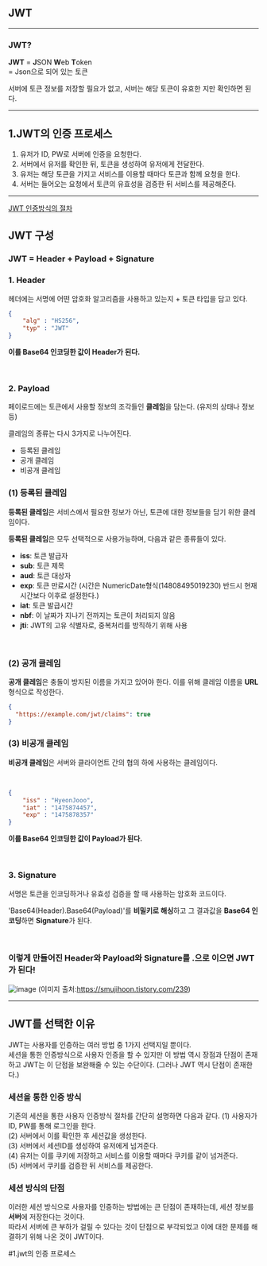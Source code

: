 ## JWT

---
### JWT?
**JWT** = **J**SON **W**eb **T**oken<br>
= Json으로 되어 있는 토큰

서버에 토큰 정보를 저장할 필요가 없고, 서버는 해당 토큰이 유효한 지만 확인하면 된다.

---

## 1.JWT의 인증 프로세스

1. 유저가 ID, PW로 서버에 인증을 요청한다.
2. 서버에서 유저를 확인한 뒤, 토큰을 생성하여 유저에게 전달한다.
3. 유저는 해당 토큰을 가지고 서비스를 이용할 때마다 토큰과 함께 요청을 한다.
4. 서버는 들어오는 요청에서 토큰의 유효성을 검증한 뒤 서비스를 제공해준다.

---
[JWT 인증방식의 절차](#1.jwt의-인증-프로세스)
## JWT 구성
### JWT = Header + Payload + Signature

### 1. Header
헤더에는 서명에 어떤 암호화 알고리즘을 사용하고 있는지 + 토큰 타입을 담고 있다.

``` json
{
    "alg" : "HS256", 
    "typ" : "JWT"
}
```
**이를 Base64 인코딩한 값이 Header가 된다.**

<br>

### 2. Payload
페이로드에는 토큰에서 사용할 정보의 조각들인 **클레임**을 담는다.
(유저의 상태나 정보 등)

클레임의 종류는 다시 3가지로 나누어진다.

- 등록된 클레임
- 공개 클레임
- 비공개 클레임

### (1) **등록된 클레임**
**등록된 클레임**은 서비스에서 필요한 정보가 아닌, 토큰에 대한 정보들을 담기 위한 클레임이다. <br>

**등록된 클레임**은 모두 선택적으로 사용가능하며, 다음과 같은 종류들이 있다.

- **iss**: 토큰 발급자
- **sub**: 토큰 제목
- **aud**: 토큰 대상자
- **exp**: 토큰 만료시간 (시간은 NumericDate형식(14808495019230) 반드시 현재 시간보다 이후로 설정한다.)
- **iat**: 토큰 발급시간
- **nbf**: 이 날짜가 지나기 전까지는 토큰이 처리되지 않음
- **jti**: JWT의 고유 식별자로, 중복처리를 방직하기 위해 사용



<br>



### (2) **공개 클레임**
**공개 클레임**은 충돌이 방지된 이름을 가지고 있어야 한다. 이를 위해 클레임 이름을 **URL**형식으로 작성한다.
```json
{
  "https://example.com/jwt/claims": true
}
```

### (3) 비공개 클레임
**비공개 클레임**은 서버와 클라이언트 간의 협의 하에 사용하는 클레임이다.

<br>

``` json
{
    "iss" : "HyeonJooo", 
    "iat" : "1475874457",
    "exp" : "1475878357"
}
```
**이를 Base64 인코딩한 값이 Payload가 된다.**

<br>

### 3. Signature
서명은 토큰을 인코딩하거나 유효성 검증을 할 때 사용하는 암호화 코드이다.

'Base64(Header).Base64(Payload)'를 **비밀키로 해싱**하고 그 결과값을 **Base64 인코딩**하면 **Signature**가 된다.

<br>

### 이렇게 만들어진 Header와 Payload와 Signature를 .으로 이으면 JWT가 된다!
![image](https://user-images.githubusercontent.com/58289478/108674553-d05f9a00-7528-11eb-9df5-74e6d10ed449.png)
(이미지 출처:https://smujihoon.tistory.com/239)

---

## JWT를 선택한 이유
JWT는 사용자를 인증하는 여러 방법 중 1가지 선택지일 뿐이다.<br>
세션을 통한 인증방식으로 사용자 인증을 할 수 있지만 이 방법 역시 장점과 단점이 존재하고 JWT는 이 단점을 보완해줄 수 있는 수단이다. (그러나 JWT 역시 단점이 존재한다.)

### 세션을 통한 인증 방식
기존의 세션을 통한 사용자 인증방식 절차를 간단히 설명하면 다음과 같다.
(1) 사용자가 ID, PW를 통해 로그인을 한다.<br>
(2) 서버에서 이를 확인한 후 세션값을 생성한다.<br>
(3) 서버에서 세션ID를 생성하여 유저에게 넘겨준다.<br>
(4) 유저는 이를 쿠키에 저장하고 서비스를 이용할 때마다 쿠키를 같이 넘겨준다.<br>
(5) 서버에서 쿠키를 검증한 뒤 서비스를 제공한다.<br>

### 세션 방식의 단점
이러한 세션 방식으로 사용자를 인증하는 방법에는 큰 단점이 존재하는데, 세션 정보를 **서버**에 저장한다는 것이다.<br>
따라서 서버에 큰 부하가 걸릴 수 있다는 것이 단점으로 부각되었고 이에 대한 문제를 해결하기 위해 나온 것이 JWT이다.




#1.jwt의 인증 프로세스
